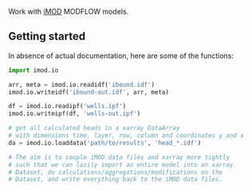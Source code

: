 Work with [iMOD](http://oss.deltares.nl/web/imod) MODFLOW models.

## Getting started
In absence of actual documentation, here are some of the functions:
```python
import imod.io

arr, meta = imod.io.readidf('ibound.idf')
imod.io.writeidf('ibound-out.idf', arr, meta)

df = imod.io.readipf('wells.ipf')
imod.io.writeipf(df, 'wells-out.ipf')

# get all calculated heads in a xarray DataArray
# with dimensions time, layer, row, column and coordinates y and x
da = imod.io.loaddata('path/to/results', 'head_*.idf')

# The aim is to couple iMOD data files and xarray more tightly
# such that we can lazily import an entire model into an xarray
# Dataset, do calculations/aggregations/modifications on the
# Dataset, and write everything back to the iMOD data files.
```
